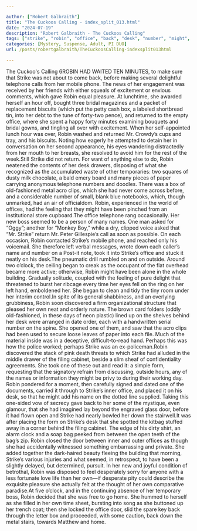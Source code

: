 ```yaml
---

author: ["Robert Galbraith"]
title: "The Cuckoos Calling - index_split_013.html"
date: "2024-07-19"
description: "Robert Galbraith - The Cuckoos Calling"
tags: ["strike", "robin", "office", "back", "desk", "number", "might", "name", "one", "telephone", "hour", "box", "clock", "door", "minute", "come", "call", "mobile", "phone", "excitement", "gave", "pleasure", "bridal", "biscuit", "returned"]
categories: [Mystery, Suspense, Adult, PI DUO]
url: /posts/robertgalbraith/TheCuckoosCalling-indexsplit013html

---
```



The Cuckoo's Calling
6ROBIN
HAD
WAITED
TEN
MINUTES, to make sure that Strike was not about to come back, before making several delightful telephone calls from her mobile phone. The news of her engagement was received by her friends with either squeals of excitement or envious comments, which gave Robin equal pleasure. At lunchtime, she awarded herself an hour off, bought three bridal magazines and a packet of replacement biscuits (which put the petty cash box, a labeled shortbread tin, into her debt to the tune of forty-two pence), and returned to the empty office, where she spent a happy forty minutes examining bouquets and bridal gowns, and tingling all over with excitement. When her self-appointed lunch hour was over, Robin washed and returned Mr. Crowdy’s cups and tray, and his biscuits. Noting how eagerly he attempted to detain her in conversation on her second appearance, his eyes wandering distractedly from her mouth to her breasts, she resolved to avoid him for the rest of the week.Still Strike did not return. For want of anything else to do, Robin neatened the contents of her desk drawers, disposing of what she recognized as the accumulated waste of other temporaries: two squares of dusty milk chocolate, a bald emery board and many pieces of paper carrying anonymous telephone numbers and doodles. There was a box of old-fashioned metal acro clips, which she had never come across before, and a considerable number of small, blank blue notebooks, which, though unmarked, had an air of officialdom. Robin, experienced in the world of offices, had the feeling that they might have been pinched from an institutional store cupboard.The office telephone rang occasionally. Her new boss seemed to be a person of many names. One man asked for “Oggy”; another for “Monkey Boy,” while a dry, clipped voice asked that “Mr. Strike” return Mr. Peter Gillespie’s call as soon as possible. On each occasion, Robin contacted Strike’s mobile phone, and reached only his voicemail. She therefore left verbal messages, wrote down each caller’s name and number on a Post-it note, took it into Strike’s office and stuck it neatly on his desk.The pneumatic drill rumbled on and on outside. Around two o’clock, the ceiling began to creak as the occupant of the flat overhead became more active; otherwise, Robin might have been alone in the whole building. Gradually solitude, coupled with the feeling of pure delight that threatened to burst her ribcage every time her eyes fell on the ring on her left hand, emboldened her. She began to clean and tidy the tiny room under her interim control.In spite of its general shabbiness, and an overlying grubbiness, Robin soon discovered a firm organizational structure that pleased her own neat and orderly nature. The brown card folders (oddly old-fashioned, in these days of neon plastic) lined up on the shelves behind her desk were arranged in date order, each with a handwritten serial number on the spine. She opened one of them, and saw that the acro clips had been used to secure loose leaves of paper into each file. Much of the material inside was in a deceptive, difficult-to-read hand. Perhaps this was how the police worked; perhaps Strike was an ex-policeman.Robin discovered the stack of pink death threats to which Strike had alluded in the middle drawer of the filing cabinet, beside a slim sheaf of confidentiality agreements. She took one of these out and read it: a simple form, requesting that the signatory refrain from discussing, outside hours, any of the names or information they might be privy to during their working day. Robin pondered for a moment, then carefully signed and dated one of the documents, carried it through to Strike’s inner office, and placed it on his desk, so that he might add his name on the dotted line supplied. Taking this one-sided vow of secrecy gave back to her some of the mystique, even glamour, that she had imagined lay beyond the engraved glass door, before it had flown open and Strike had nearly bowled her down the stairwell.It was after placing the form on Strike’s desk that she spotted the kitbag stuffed away in a corner behind the filing cabinet. The edge of his dirty shirt, an alarm clock and a soap bag peeked from between the open teeth of the bag’s zip. Robin closed the door between inner and outer offices as though she had accidentally witnessed something embarrassing and private. She added together the dark-haired beauty fleeing the building that morning, Strike’s various injuries and what seemed, in retrospect, to have been a slightly delayed, but determined, pursuit. In her new and joyful condition of betrothal, Robin was disposed to feel desperately sorry for anyone with a less fortunate love life than her own—if desperate pity could describe the exquisite pleasure she actually felt at the thought of her own comparative paradise.At five o’clock, and in the continuing absence of her temporary boss, Robin decided that she was free to go home. She hummed to herself as she filled in her own time sheet, bursting into song as she buttoned up her trench coat; then she locked the office door, slid the spare key back through the letter box and proceeded, with some caution, back down the metal stairs, towards Matthew and home.
